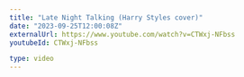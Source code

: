```yaml
---
title: "Late Night Talking (Harry Styles cover)"
date: "2023-09-25T12:00:08Z"
externalUrl: https://www.youtube.com/watch?v=CTWxj-NFbss
youtubeId: CTWxj-NFbss

type: video
---
```

